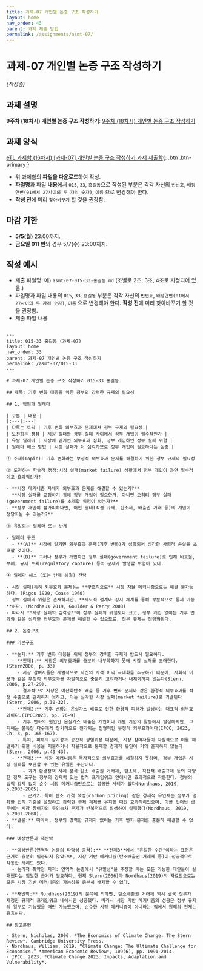 ```yaml
---
title: 과제-07 개인별 논증 구조 작성하기
layout: home
nav_order: 43
parent: 과제 제출 방법
permalink: /assignments/asmt-07/
---
```


# 과제-07 개인별 논증 구조 작성하기 

*(작성중)*

## 과제 설명

**9주차 (18차시) 개인별 논증 구조 작성하기**: [9주차 (18차시) 개인별 논증 구조 작성하기]({{site.baseurl}}/lectures/week08-16)

## 과제 양식

[eTL 과제함 (16차시) [과제-07] 개인별 논증 구조 작성하기 과제 제출함](https://myetl.snu.ac.kr/){: .btn .btn-primary }

- 위 과제함의 **파일을 다운로드**하여 작성.
- **파일명**과 파일 **내용**에서 `015`, `33`, `홍길동`으로 작성된 부분은 각각 자신의 `반번호`, `배정연번(01에서 27사이의 두 자리 숫자)`, `이름` 으로 변경해야 한다.  
- **작성 전**에 미리 `찾아바꾸기` 할 것을 권장함.  

## 마감 기한

- **5/5(월)** 23:00까지. 
- **금요일 011 반**의 경우 5/7(수) 23:00까지.

## 작성 예시

- 제출 파일명: 예) `asmt-07-015-33-홍길동.md` (조별로 2조, 3조, 4조로 지정되어 있음.)
- 파일명과 파일 내용의 `015`, `33`, `홍길동` 부분은 각각 자신의 `반번호`, `배정연번(01에서 27사이의 두 자리 숫자)`, `이름` 으로 변경해야 한다. **작성 전**에 미리 찾아바꾸기 할 것을 권장함.
- 제출 파일 내용

```

---
title: 015-33 홍길동 (과제-07)
layout: home
nav_order: 33
parent: 과제-07 개인별 논증 구조 작성하기
permalink: /asmt-07/015-33
---

# 과제-07 개인별 논증 구조 작성하기 015-33 홍길동

## 제목: 기후 변화 대응을 위한 정부의 강력한 규제의 필요성  

## 1. 쟁점과 딜레마

| 구분 | 내용 |
|:---|:---|
| 다루는 토픽 | 기후 변화 외부효과 문제에서 정부 규제의 필요성 |
| 도전하는 쟁점 | 시장 실패와 정부 실패 사이에서 정부 개입이 필수적인가 |
| 유발 딜레마 | 시장에 맡기면 외부효과 심화, 정부 개입하면 정부 실패 위험 |
| 딜레마 해소 방법 | 시장 실패가 더 심각하므로 정부 개입이 필요하다는 논증 |

① 주제(Topic): 기후 변화라는 부정적 외부효과 문제를 해결하기 위한 정부 규제의 필요성 

② 도전하는 학술적 쟁점:시장 실패(market failure) 상황에서 정부 개입이 과연 필수적이고 효과적인가? 

- **시장 메커니즘 자체가 외부효과 문제를 해결할 수 있는가?**  
- **시장 실패를 교정하기 위해 정부 개입이 필요한가, 아니면 오히려 정부 실패(government failure)를 초래할 위험이 있는가?**  
- **정부 개입이 불가피하다면, 어떤 형태(직접 규제, 탄소세, 배출권 거래 등)의 개입이 정당화될 수 있는가?**

③ 유발되는 딜레마 또는 난제

- 딜레마 구조
  - **(A)** 시장에 맡기면 외부효과 문제(기후 변화)가 심화되어 심각한 사회적 손실을 초래할 것이다.
  - **(B)** 그러나 정부가 개입하면 정부 실패(government failure)로 인해 비효율, 부패, 규제 포획(regulatory capture) 등의 문제가 발생할 위험이 있다.

④ 딜레마 해소 (또는 난제 해결) 전략

- 시장 실패(특히 외부효과 문제)는 **구조적으로** 시장 자율 메커니즘으로는 해결 불가능하다. (Pigou 1920, Coase 1960)
- 정부 실패의 위험은 존재하지만, **제도적 설계와 감시 체계를 통해 부분적으로 통제 가능**하다. (Nordhaus 2019, Goulder & Parry 2008)
- 따라서 **시장 실패의 심각성**이 정부 실패의 위험보다 크고, 정부 개입 없이는 기후 변화와 같은 심각한 외부효과 문제를 해결할 수 없으므로, 정부 규제는 정당화된다.

## 2. 논증구조

### 기본구조

- **논제:** 기후 변화 대응을 위해 정부의 강력한 규제가 반드시 필요하다.
  - **전제1:** 시장은 외부효과를 충분히 내부화하지 못해 시장 실패를 초래한다.(Stern2006, p. 33)
    - 시장 참여자들은 개별적으로 자신의 사적 이익 극대화를 추구하기 때문에, 사회적 비용과 같은 부정적 외부효과를 자발적으로 충분히 고려하거나 내재화하지 않는다(Stern, 2006, p.27-29).
	- 결과적으로 시장은 이산화탄소 배출 등 기후 변화 문제와 같은 환경적 외부효과를 적정 수준으로 관리하지 못하고, 이는 심각한 시장 실패(market failure)로 귀결된다(Stern, 2006, p.30-32).
  - **전제2:** 기후 변화는 온실가스 배출로 인한 환경적 피해가 발생하는 대표적 외부효과이다.(IPCC2023, pp. 76-9)
    - 기후 변화의 원인인 온실가스 배출은 개인이나 개별 기업의 활동에서 발생하지만, 그 피해는 불특정 다수에게 장기적으로 전가되는 전형적인 부정적 외부효과이다(IPCC, 2023, Ch. 3, p. 165-167).
    - 특히, 피해의 장기성과 공간적 광범위성 때문에, 시장 참여자들이 자발적으로 이를 해결하기 위한 비용을 지불하거나 자율적으로 통제할 경제적 유인이 거의 존재하지 않는다(Stern, 2006, p.40-43).
  - **전제3:** 시장 메커니즘은 독자적으로 외부효과를 해결하지 못하며, 정부 개입은 시장 실패를 보완할 수 있는 유일한 수단이다.
      - 과거 환경정책 사례 분석:탄소 배출권 거래제, 탄소세, 직접적 배출규제 등의 다양한 정책 도구는 정부의 강제력 있는 법적 프레임워크 안에서만 효과적으로 작동한다. 정부의 법적 강제 없이 순수 시장 메커니즘만으로는 성공한 사례가 없다(Nordhaus, 2019, p.2003-2005).
      - 근거2. 특히 탄소 가격 책정(carbon pricing) 같은 경제적 유인제는 정부가 명확한 법적 기준을 설정하고 강력한 규제 체제를 유지할 때만 효과적이었으며, 이를 벗어난 경우에는 시장 참여자의 무임승차 문제가 반복적으로 발생하여 실패했다(Nordhaus, 2019, p.2007-2008).
- **결론:** 따라서, 정부의 강력한 규제가 없이는 기후 변화 문제를 충분히 해결할 수 없다.

### 예상반론과 재반박

- **예상반론(연역적 논증의 타당성 공격):** **전제3**에서 "유일한 수단"이라는 표현은 근거로 충분히 입증되지 않았으며, 시장 기반 메커니즘(탄소배출권 거래제 등)이 성공적으로 작동한 사례도 있다.
  - 논리적 취약점 지적: 연역적 논증에서 "유일성"을 주장할 때는 모든 가능한 대안들이 실패했다는 엄밀한 근거가 필요하다. 현재 Stern(2006)과 Nordhaus(2019)의 자료만으로는 모든 시장 기반 메커니즘의 가능성을 충분히 배제할 수 없다.

- **재반박:** Nordhaus(2019)의 분석에 의하면, 탄소배출권 거래제 역시 결국 정부가 제정한 규제적 프레임워크 내에서만 성공했다. 따라서 시장 기반 메커니즘의 성공은 정부 규제의 일부로 기능했을 때만 가능했으며, 순수한 시장 메커니즘이 아니라는 점에서 원래의 전제는 유효하다.

## 참고문헌

- Stern, Nicholas, 2006. *The Economics of Climate Change: The Stern Review*. Cambridge University Press.
- Nordhaus, William, 2019. “Climate Change: The Ultimate Challenge for Economics,” *American Economic Review*, 109(6), pp. 1991-2014.
- IPCC, 2023. *Climate Change 2023: Impacts, Adaptation and Vulnerability*.

```


